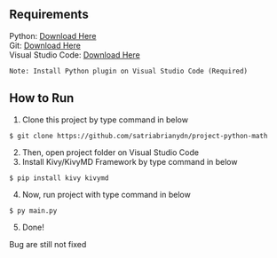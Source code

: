 ## Requirements
Python: [Download Here](https://www.python.org/downloads/)</br>
Git: [Download Here](https://git-scm.com/downloads)</br>
Visual Studio Code: [Download Here](https://code.visualstudio.com)</br>
```
Note: Install Python plugin on Visual Studio Code (Required)
```

## How to Run
1. Clone this project by type command in below
```
$ git clone https://github.com/satriabrianydn/project-python-math
```
2. Then, open project folder on Visual Studio Code
3. Install Kivy/KivyMD Framework by type command in below
```
$ pip install kivy kivymd
```
4. Now, run project with type command in below
```
$ py main.py
```
5. Done!

Bug are still not fixed
